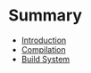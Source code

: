 # Summary

* [Introduction](documentation/Introduction.md)
* [Compilation](documentation/Compilation.md)
* [Build System](documentation/BuildSystem.md)

